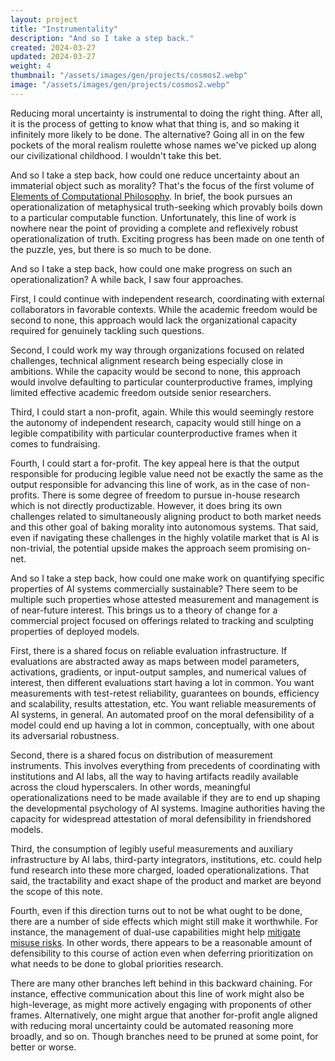 ```yaml
---
layout: project
title: "Instrumentality"
description: "And so I take a step back."
created: 2024-03-27
updated: 2024-03-27
weight: 4
thumbnail: "/assets/images/gen/projects/cosmos2.webp"
image: "/assets/images/gen/projects/cosmos2.webp"
---
```


Reducing moral uncertainty is instrumental to doing the right thing. After all, it is the process of getting to know what that thing is, and so making it infinitely more likely to be done. The alternative? Going all in on the few pockets of the moral realism roulette whose names we've picked up along our civilizational childhood. I wouldn't take this bet.

And so I take a step back, how could one reduce uncertainty about an immaterial object such as morality? That's the focus of the first volume of [Elements of Computational Philosophy](https://compphil.github.io/). In brief, the book pursues an operationalization of metaphysical truth-seeking which provably boils down to a particular computable function. Unfortunately, this line of work is nowhere near the point of providing a complete and reflexively robust operationalization of truth. Exciting progress has been made on one tenth of the puzzle, yes, but there is so much to be done.

And so I take a step back, how could one make progress on such an operationalization? A while back, I saw four approaches.

First, I could continue with independent research, coordinating with external collaborators in favorable contexts. While the academic freedom would be second to none, this approach would lack the organizational capacity required for genuinely tackling such questions.

Second, I could work my way through organizations focused on related challenges, technical alignment research being especially close in ambitions. While the capacity would be second to none, this approach would involve defaulting to particular counterproductive frames, implying limited effective academic freedom outside senior researchers.

Third, I could start a non-profit, again. While this would seemingly restore the autonomy of independent research, capacity would still hinge on a legible compatibility with particular counterproductive frames when it comes to fundraising.

Fourth, I could start a for-profit. The key appeal here is that the output responsible for producing legible value need not be exactly the same as the output responsible for advancing this line of work, as in the case of non-profits. There is some degree of freedom to pursue in-house research which is not directly productizable. However, it does bring its own challenges related to simultaneously aligning product to both market needs and this other goal of baking morality into autonomous systems. That said, even if navigating these challenges in the highly volatile market that is AI is non-trivial, the potential upside makes the approach seem promising on-net.

And so I take a step back, how could one make work on quantifying specific properties of AI systems commercially sustainable? There seem to be multiple such properties whose attested measurement and management is of near-future interest. This brings us to a theory of change for a commercial project focused on offerings related to tracking and sculpting properties of deployed models.

First, there is a shared focus on reliable evaluation infrastructure. If evaluations are abstracted away as maps between model parameters, activations, gradients, or input-output samples, and numerical values of interest, then different evaluations start having a lot in common. You want measurements with test-retest reliability, guarantees on bounds, efficiency and scalability, results attestation, etc. You want reliable measurements of AI systems, in general. An automated proof on the moral defensibility of a model could end up having a lot in common, conceptually, with one about its adversarial robustness.

Second, there is a shared focus on distribution of measurement instruments. This involves everything from precedents of coordinating with institutions and AI labs, all the way to having artifacts readily available across the cloud hyperscalers. In other words, meaningful operationalizations need to be made available if they are to end up shaping the developmental psychology of AI systems. Imagine authorities having the capacity for widespread attestation of moral defensibility in friendshored models.

Third, the consumption of legibly useful measurements and auxiliary infrastructure by AI labs, third-party integrators, institutions, etc. could help fund research into these more charged, loaded operationalizations. That said, the tractability and exact shape of the product and market are beyond the scope of this note.

Fourth, even if this direction turns out to not be what ought to be done, there are a number of side effects which might still make it worthwhile. For instance, the management of dual-use capabilities might help [mitigate misuse risks](https://www.openphilanthropy.org/grants/straumli-llm-cyberoffense-benchmark/). In other words, there appears to be a reasonable amount of defensibility to this course of action even when deferring prioritization on what needs to be done to global priorities research.

There are many other branches left behind in this backward chaining. For instance, effective communication about this line of work might also be high-leverage, as might more actively engaging with proponents of other frames. Alternatively, one might argue that another for-profit angle aligned with reducing moral uncertainty could be automated reasoning more broadly, and so on. Though branches need to be pruned at some point, for better or worse.
